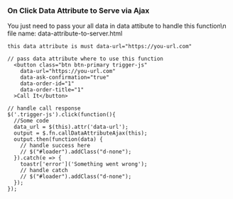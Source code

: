 ### On Click Data Attribute to Serve via Ajax
You just need to pass your all data in data attibute to handle this function\n
file name: data-attribute-to-server.html

```
this data attribute is must data-url="https://you-url.com"
```

```
// pass data attribute where to use this function
  <button class="btn btn-primary trigger-js"
    data-url="https://you-url.com"
    data-ask-confirmation="true"
    data-order-id="1"
    data-order-title="1"
  >Call It</button>  
```

```
// handle call response
$('.trigger-js').click(function(){
  //Some code
  data_url = $(this).attr('data-url');
  output = $.fn.callDataAttributeAjax(this);
  output.then(function(data) {
    // handle success here
    // $("#loader").addClass("d-none");
  }).catch(e => {
    toastr['error']('Something went wrong');
    // handle catch
    // $("#loader").addClass("d-none");
  });
});
```
